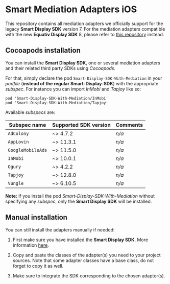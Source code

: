 # Smart Mediation Adapters iOS

This repository contains all mediation adapters we officially support for the legacy __Smart Display SDK__ version 7.
For the mediation adapters compatible with the new __Equativ Display SDK__ 8, please refer to [this repository](https://github.com/smartadserver/equativ-display-sdk-mediation-adapters-ios) instead.

## Cocoapods installation

You can install the __Smart Display SDK__, one or several mediation adapters and their related third party SDKs using _Cocoapods_.

For that, simply declare the pod ```Smart-Display-SDK-With-Mediation``` in your _podfile_ (__instead of the regular Smart-Display-SDK__) with the appropriate _subspec_. For instance you can import _InMobi_ and _Tapjoy_ like so:

```
pod 'Smart-Display-SDK-With-Mediation/InMobi'
pod 'Smart-Display-SDK-With-Mediation/Tapjoy'
```

Available _subspecs_ are:

| Subspec name | Supported SDK version | Comments |
| ------------ | --------------------- | -------- |
| ```AdColony``` | ~> 4.7.2 | _n/a_ |
| ```AppLovin``` | ~> 11.3.1 | _n/a_ |
| ```GoogleMobileAds``` | ~> 11.5.0 | _n/a_ |
| ```InMobi``` | ~> 10.0.1 | _n/a_ |
| ```Ogury``` | ~> 4.2.2 | _n/a_ |
| ```Tapjoy``` | ~> 12.8.0 | _n/a_ |
| ```Vungle``` | ~> 6.10.5 | _n/a_ |

__Note:__ if you install the pod _Smart-Display-SDK-With-Mediation_ without specifying any _subspec_, only the __Smart Display SDK__ will be installed.

## Manual installation

You can still install the adapters manually if needed:

1. First make sure you have installed the __Smart Display SDK__. More information [here](http://documentation.smartadserver.com/DisplaySDK/ios/gettingstarted.html).

2. Copy and paste the classes of the adapter(s) you need to your project sources. Note that some adapter classes have a base class, do not forget to copy it as well.

3. Make sure to integrate the SDK corresponding to the chosen adapter(s).
